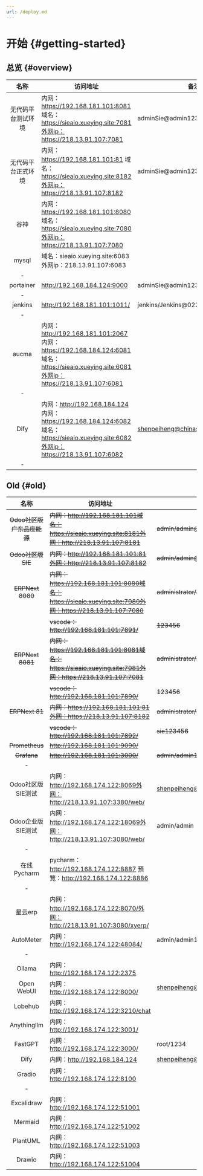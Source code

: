 ```yaml
---
url: /deploy.md
---
```

# 开始 {#getting-started}

## 总览 {#overview}

|           名称           | 访问地址                                                                                                                                             | 备注                                   |
|:----------------------:|--------------------------------------------------------------------------------------------------------------------------------------------------|--------------------------------------|
|    无代码平台测试环境     | 内网：https://192.168.181.101:8081 域名：https://sieaio.xueying.site:7081外网ip：https://218.13.91.107:7081                                     | adminSie@admin123                   |
|    无代码平台正式环境     | 内网：https://192.168.181.101:81 域名：https://sieaio.xueying.site:8182外网ip：https://218.13.91.107:8182                                       | adminSie@admin123                   |
|           谷神           | 内网：https://192.168.181.101:8080 域名：https://sieaio.xueying.site:7080外网ip：https://218.13.91.107:7080                                     |                                      |
|         mysql          | 域名：sieaio.xueying.site:6083外网ip：218.13.91.107:6083                                                               |                                      |
|           -            |                                                                                                                                                  |                                      |
|       portainer        | http://192.168.184.124:9000                                                                                                                      | adminSie@admin123                   |
|           -            |                                                                                                                                                  |                                      |
|        jenkins         | http://192.168.181.101:1011/                                                                                                                     | jenkins/Jenkins@0224aucma/aucma |
|           -            |                                                                                                                                                  |                                      |
|         aucma          | 内网：http://192.168.181.101:2067 内网：https://192.168.184.124:6081 域名：https://sieaio.xueying.site:6081外网ip：https://218.13.91.107:6081 |                                      |
|           -            |                                                                                                                                                  |                                      |
|          Dify          | 内网：http://192.168.184.124 内网：https://192.168.184.124:6082 域名：https://sieaio.xueying.site:6082外网ip：https://218.13.91.107:6082      | shenpeiheng@chinasie.comSie123456   |
|           -            |                                                                                                                                                  |                                      |

## Old {#old}

|           名称           | 访问地址                                                                                                                                             | 备注                                   |
|:----------------------:|--------------------------------------------------------------------------------------------------------------------------------------------------|--------------------------------------|
| ~~Odoo社区版广东品度能源~~ | ~~内网：http://192.168.181.101域名：https://sieaio.xueying.site:8181外网：http://218.13.91.107:8181~~                                           | ~~admin/admin@2024!~~                |
|  ~~Odoo社区版SIE~~   | ~~内网：http://192.168.181.101:81外网：http://218.13.91.107:8182~~                                                                                | ~~admin/admin@2024!~~                |
|    ~~ERPNext 8080~~    | ~~内网：https://192.168.181.101:8080域名：https://sieaio.xueying.site:7080外网：https://218.13.91.107:7080~~                                    | ~~administrator/admin~~              |
|                        | ~~vscode：http://192.168.181.101:7891/~~                                                                                                          | ~~123456~~                           |
|    ~~ERPNext 8081~~    | ~~内网：https://192.168.181.101:8081域名：https://sieaio.xueying.site:7081外网：https://218.13.91.107:7081~~                                    | ~~administrator/admin~~              |
|                        | ~~vscode：http://192.168.181.101:7890/~~                                                                                                          | ~~123456~~                           |
|     ~~ERPNext 81~~     | ~~内网：https://192.168.181.101:81外网：https://218.13.91.107:8182~~                                                                              | ~~administrator/admin~~              |
|                        | ~~vscode：http://192.168.181.101:7892/~~                                                                                                          | ~~sie123456~~                        |
|     ~~Prometheus~~     | ~~http://192.168.181.101:9090/~~                                                                                                                 |                                      |
|      ~~Grafana~~       | ~~http://192.168.181.101:3000/~~                                                                                                                 | ~~admin/admin123~~                   |
|           -            |                                                                                                                                                  |                                      |
|   Odoo社区版SIE测试    | 内网：http://192.168.174.122:8069外网：http://218.13.91.107:3380/web/                                                                             | shenpeiheng@chinasie.com123456      |
|   Odoo企业版SIE测试    | 内网：http://192.168.174.122:18069外网：http://218.13.91.107:3080/web/                                                                            | admin/admin                          |
|           -            |                                                                                                                                                  |                                      |
|       在线Pycharm        | pycharm：http://192.168.174.122:8887 預覽：http://192.168.174.122:8886                                                                          |                                      |
|           -            |                                                                                                                                                  |                                      |
|         星云erp          | 内网：http://192.168.174.122:8070/外网：http://218.13.91.107:3080/xyerp/                                                                          |                                      |
|       AutoMeter        | 内网：http://192.168.174.122:48084/                                                                                                                 | admin/admin123                       |
|           -            |                                                                                                                                                  |                                      |
|         Ollama         | 内网：http://192.168.174.122:2375                                                                                                                   |                                      |
|       Open WebUI       | 内网：http://192.168.174.122:8000/                                                                                                                  | shenpeiheng@chinasie.com123456      |
|        Lobehub         | 内网：http://192.168.174.122:3210/chat                                                                                                              |                                      |
|      Anythingllm       | 内网：http://192.168.174.122:3001/                                                                                                                  |                                      |
|        FastGPT         | 内网：http://192.168.174.122:3000/                                                                                                                  | root/1234                            |
|          Dify          | 内网：http://192.168.184.124                                                                                                                        | shenpeiheng@chinasie.comSie123456   |
|         Gradio         | 内网：http://192.168.174.122:8100                                                                                                                   |                                      |
|           -            |                                                                                                                                                  |                                      |
|       Excalidraw       | 内网：http://192.168.174.122:51001                                                                                                                  |                                      |
|        Mermaid         | 内网：http://192.168.174.122:51002                                                                                                                  |                                      |
|        PlantUML        | 内网：http://192.168.174.122:51003                                                                                                                  |                                      |
|         Drawio         | 内网：http://192.168.174.122:51004                                                                                                                  |                                      |
